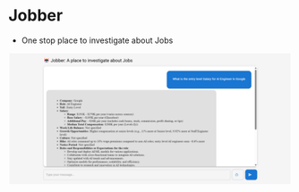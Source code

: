 # Jobber


- One stop place to investigate about Jobs

[![Watch the video](https://github.com/SharathHebbar/Jobber/blob/main/Assets/Jobber.png?raw=true)](https://github.com/SharathHebbar/Jobber/blob/main/Assets/Walkthrough.mp4)